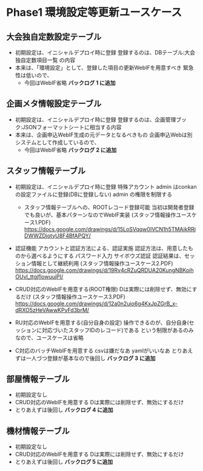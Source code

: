 Phase1 環境設定等更新ユースケース
====

## 大会独自定数設定テーブル

- 初期設定は、イニシャルデプロイ時に登録
  登録するのは、DBテーブル:大会独自定数項目一覧 の内容
- 本来は、「環境設定」として、登録した項目の更新WebIFを用意すべき
  緊急性は低いので、
  - 今回はWebIF省略
    **バックログ 1 に追加**

## 企画メタ情報設定テーブル

- 初期設定は、イニシャルデプロイ時に登録
  登録するのは、企画管理ブック:JSONフォーマットシートに相当する内容
- 本来は、企画申込WebIF生成の元データとなるべきもの
  企画申込Webは別システムとして作成しているので、
  - 今回はWebIF省略
    **バックログ 2 に追加**

## スタッフ情報テーブル

- 初期設定は、イニシャルデプロイ時に登録
  特殊アカウント admin はconkanの設定ファイルに登録(DBに登録しない)
  admin の権限を制限する
    - スタッフ情報テーブルへの、ROOTレコード登録可能
    当初は開発者登録でも良いが、基本パターンなのでWebIF実装
(スタッフ情報操作ユースケース1.PDF)
https://docs.google.com/drawings/d/15LoSVqqw0IVCN1h5TMAikRRjDWWZDjotyU8F4BfAPQY/

- 認証機能
  アカウントと認証方法による、認証実施
  認証方法は、用意したものから選べるようにする
    パスワード入力
    サイボウズ認証
  認証結果は、セッション情報として継続利用
(スタッフ情報操作ユースケース2.PDF)
https://docs.google.com/drawings/d/19Rv4cRZuQRDUA20KungNBKoihOUvI_ttgjflowuujPI/

- CRUD対応のWebIFを用意する(ROOT権限)
    Dは実際には削除せず、無効にするだけ
(スタッフ情報操作ユースケース3.PDF)
https://docs.google.com/drawings/d/12a0n2uio6g4KxJpZGrB_x-dRXO5zHeVAwwKPyFd3brM/

- RU対応のWebIFを用意する(自分自身の設定)
    操作できるのが、自分自身(セッションに対応づいたスタッフIDのレコード)である
    という制限があるのみなので、ユースケースは省略

- C対応のバッチWebIFを用意する
    csvは嫌だなあ yamlがいいなあ
    とりあえずは一人づつ登録が基本なので後回し
    **バックログ 3 に追加**
 
## 部屋情報テーブル

- 初期設定なし
- CRUD対応のWebIFを用意する
    Dは実際には削除せず、無効にするだけ
- とりあえずは後回し
    **バックログ 4 に追加**

## 機材情報テーブル

- 初期設定なし
- CRUD対応のWebIFを用意する
    Dは実際には削除せず、無効にするだけ
- とりあえずは後回し
    **バックログ 5 に追加**
